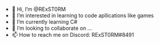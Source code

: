 - 👋 Hi, I’m @RExST0RM
- 👀 I’m interested in learning to code apllications like games
- 🌱 I’m currently learning C#
- 💞️ I’m looking to collaborate on ...
- 📫 How to reach me on Discord: RExST0RM#8491

<!---
RExST0RM/RExST0RM is a ✨ special ✨ repository because its `README.md` (this file) appears on your GitHub profile.
You can click the Preview link to take a look at your changes.
--->

